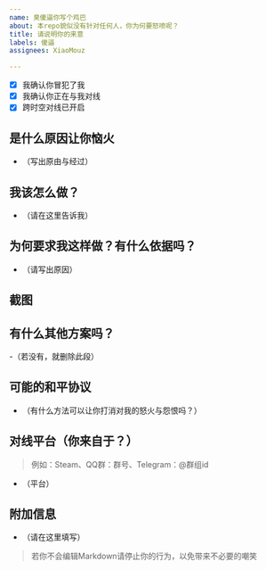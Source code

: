 ```yaml
---
name: 臭傻逼你写个鸡巴
about: 本repo貌似没有针对任何人，你为何要怒喷呢？
title: 请说明你的来意
labels: 傻逼
assignees: XiaoMouz

---
```


- [x] 我确认你冒犯了我
- [x] 我确认你正在与我对线
- [x] 跨时空对线已开启

## 是什么原因让你恼火
- （写出原由与经过）

## 我该怎么做？
- （请在这里告诉我）

## 为何要求我这样做？有什么依据吗？
- （请写出原因）

## 截图
<!-- ![截图说明](图片链接) -->

## 有什么其他方案吗？
-（若没有，就删除此段）

## 可能的和平协议
- （有什么方法可以让你打消对我的怒火与怨恨吗？）

## 对线平台（你来自于？）
> 例如：Steam、QQ群：群号、Telegram：@群组id
- （平台）

## 附加信息
- （请在这里填写）

> 若你不会编辑Markdown请停止你的行为，以免带来不必要的嘲笑
